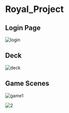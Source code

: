 # Royal_Project

## Login Page
![login](https://user-images.githubusercontent.com/78794470/212443175-b8c36e11-edc5-4cf9-9ff6-1762740462ce.jpg)

## Deck
![deck](https://user-images.githubusercontent.com/78794470/212443253-2be4166d-813b-4b16-ba23-55335cc0e34e.jpg)

## Game Scenes
![game1](https://user-images.githubusercontent.com/78794470/212443272-6a45c25e-b426-4ed4-86c2-0263834a3e16.jpg) 

![2](https://user-images.githubusercontent.com/78794470/212443273-1b199c62-d0c6-4ad7-9bf8-e10eb9e55c0f.jpg)
